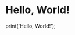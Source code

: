 # Hello, World!

<p class="has-base-background-color has-background">
  print('Hello, World!');
</p>


